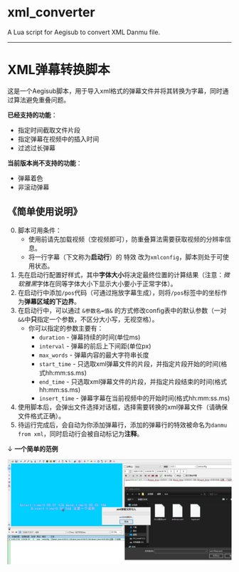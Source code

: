 # xml_converter
A Lua script for Aegisub to convert XML Danmu file. 

---

# XML弹幕转换脚本
这是一个Aegisub脚本，用于导入xml格式的弹幕文件并将其转换为字幕，同时通过算法避免重叠问题。

**已经支持的功能**：
- 指定时间截取文件片段
- 指定弹幕在视频中的插入时间
- 过滤过长弹幕

**当前版本尚不支持的功能**：
- 弹幕着色
- 非滚动弹幕

## 《简单使用说明》

0. 脚本可用条件：
    - 使用前请先加载视频（空视频即可），防重叠算法需要获取视频的分辨率信息。
    - 将一行字幕（下文称为**启动行**）的 特效 改为`xmlconfig`，脚本则处于可使用状态。
1. 先在启动行配置好样式，其中**字体大小**将决定最终位置的计算结果（注意：*微软雅黑*字体在同等字体大小下显示大小要小于正常字体）。
2. 在启动行中添加`/pos`代码（可通过拖放字幕生成），则将`/pos`标签中的坐标作为**弹幕区域的下边界**。
3. 在启动行中，可以通过 `&参数名=值&` 的方式修改config表中的默认参数（一对`&&`中**只**指定一个参数，不区分大小写，无视空格）。
    - 你可以指定的参数主要有：
        - `duration` - 弹幕持续的时间(单位ms)
        - `interval` - 弹幕的前后上下间距(单位px)
        - `max_words` - 弹幕内容的最大字符串长度
        - `start_time` - 只选取xml弹幕文件的片段，并指定片段开始的时间(格式hh:mm:ss.ms)
        - `end_time` - 只选取xml弹幕文件的片段，并指定片段结束的时间(格式hh:mm:ss.ms)
        - `insert_time` - 弹幕字幕在当前视频中的开始时间(格式hh:mm:ss.ms)
5. 使用脚本后，会弹出文件选择对话框，选择需要转换的xml弹幕文件（请确保文件格式正确）。
6. 待运行完成后，会自动为你添加弹幕行，添加的弹幕行的特效被命名为`danmu from xml`，同时启动行会被自动标记为**注释**。

↓ **一个简单的范例**

![范例](https://github.com/muhz9786/xml_converter/blob/main/Example.png)
